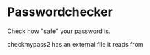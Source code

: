 # Passwordchecker
Check how "safe" your password is.

checkmypass2 has an external file it reads from
